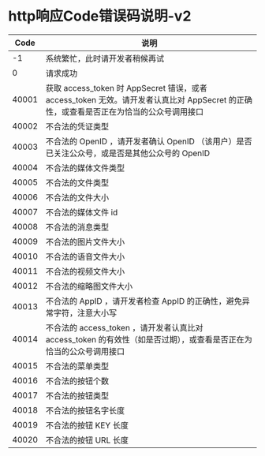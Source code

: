 
# http响应Code错误码说明-v2

|Code|说明|
|-|-|
|-1|	系统繁忙，此时请开发者稍候再试|
|0|	请求成功|
|40001|	获取 access_token 时 AppSecret 错误，或者 access_token 无效。请开发者认真比对 AppSecret 的正确性，或查看是否正在为恰当的公众号调用接口|
|40002|	不合法的凭证类型|
|40003|	不合法的 OpenID ，请开发者确认 OpenID （该用户）是否已关注公众号，或是否是其他公众号的 OpenID|
|40004|	不合法的媒体文件类型|
|40005|	不合法的文件类型|
|40006|	不合法的文件大小|
|40007|	不合法的媒体文件 id|
|40008|	不合法的消息类型|
|40009|	不合法的图片文件大小|
|40010|	不合法的语音文件大小|
|40011|	不合法的视频文件大小|
|40012|	不合法的缩略图文件大小|
|40013|	不合法的 AppID ，请开发者检查 AppID 的正确性，避免异常字符，注意大小写|
|40014|	不合法的 access_token ，请开发者认真比对 access_token 的有效性（如是否过期），或查看是否正在为恰当的公众号调用接口|
|40015|	不合法的菜单类型|
|40016|	不合法的按钮个数|
|40017|	不合法的按钮类型|
|40018|	不合法的按钮名字长度|
|40019|	不合法的按钮 KEY 长度|
|40020|	不合法的按钮 URL 长度|